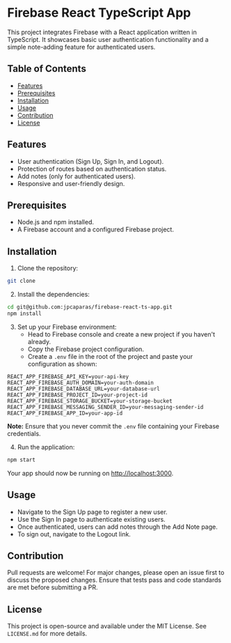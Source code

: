 # Firebase React TypeScript App

This project integrates Firebase with a React application written in TypeScript. It showcases basic user authentication functionality and a simple note-adding feature for authenticated users.

## Table of Contents

- [Features](#features)
- [Prerequisites](#prerequisites)
- [Installation](#installation)
- [Usage](#usage)
- [Contribution](#contribution)
- [License](#license)

## Features

- User authentication (Sign Up, Sign In, and Logout).
- Protection of routes based on authentication status.
- Add notes (only for authenticated users).
- Responsive and user-friendly design.

## Prerequisites

- Node.js and npm installed.
- A Firebase account and a configured Firebase project.

## Installation

1. Clone the repository:
```bash
git clone 
```

2. Install the dependencies:
```bash
cd git@github.com:jpcaparas/firebase-react-ts-app.git
npm install
```

3. Set up your Firebase environment:
   - Head to Firebase console and create a new project if you haven't already.
   - Copy the Firebase project configuration.
   - Create a `.env` file in the root of the project and paste your configuration as shown:

```env
REACT_APP_FIREBASE_API_KEY=your-api-key
REACT_APP_FIREBASE_AUTH_DOMAIN=your-auth-domain
REACT_APP_FIREBASE_DATABASE_URL=your-database-url
REACT_APP_FIREBASE_PROJECT_ID=your-project-id
REACT_APP_FIREBASE_STORAGE_BUCKET=your-storage-bucket
REACT_APP_FIREBASE_MESSAGING_SENDER_ID=your-messaging-sender-id
REACT_APP_FIREBASE_APP_ID=your-app-id
```

**Note:** Ensure that you never commit the `.env` file containing your Firebase credentials.

4. Run the application:

```bash
npm start
```

Your app should now be running on [http://localhost:3000](http://localhost:3000).

## Usage

- Navigate to the Sign Up page to register a new user.
- Use the Sign In page to authenticate existing users.
- Once authenticated, users can add notes through the Add Note page.
- To sign out, navigate to the Logout link.

## Contribution

Pull requests are welcome! For major changes, please open an issue first to discuss the proposed changes. Ensure that tests pass and code standards are met before submitting a PR.

## License

This project is open-source and available under the MIT License. See `LICENSE.md` for more details.
